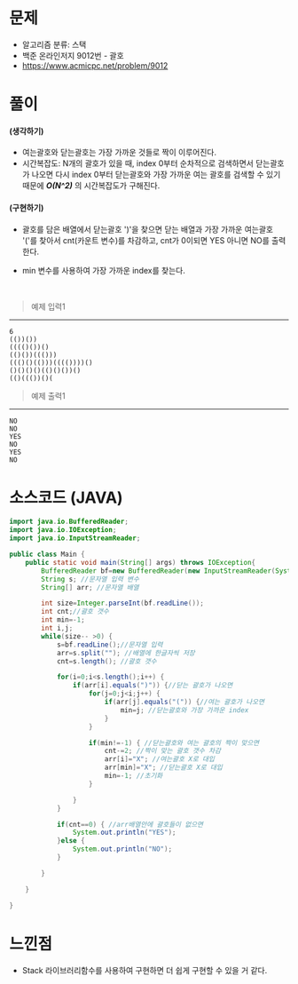# 문제

- 알고리즘 분류: 스택
- 백준 온라인저지 9012번 - 괄호
- https://www.acmicpc.net/problem/9012

# 풀이

#### (생각하기)

- 여는괄호와 닫는괄호는 가장 가까운 것들로 짝이 이루어진다.
- 시간복잡도: N개의 괄호가 있을 때, index 0부터 순차적으로 검색하면서 닫는괄호가 나오면 다시 index 0부터 닫는괄호와 가장 가까운 여는 괄호를 검색할 수 있기 때문에 **_O(N^2)_** 의 시간복잡도가 구해진다.

#### (구현하기)

- 괄호를 담은 배열에서 닫는괄호 ')'을 찾으면 닫는 배열과 가장 가까운 여는괄호 '('를 찾아서 cnt(카운트 변수)를 차감하고, cnt가 0이되면 YES 아니면 NO를 출력한다.
- min 변수를 사용하여 가장 가까운 index를 찾는다.

  <br>

> 예제 입력1

---

    6
    (())())
    (((()())()
    (()())((()))
    ((()()(()))(((())))()
    ()()()()(()()())()
    (()((())()(

> 예제 출력1

---

    NO
    NO
    YES
    NO
    YES
    NO

# 소스코드 (JAVA)

```java
import java.io.BufferedReader;
import java.io.IOException;
import java.io.InputStreamReader;

public class Main {
	public static void main(String[] args) throws IOException{
		BufferedReader bf=new BufferedReader(new InputStreamReader(System.in)); //선언
		String s; //문자열 입력 변수
		String[] arr; //문자열 배열

		int size=Integer.parseInt(bf.readLine());
		int cnt;//괄호 갯수
		int min=-1;
		int i,j;
		while(size-- >0) {
			s=bf.readLine();//문자열 입력
			arr=s.split(""); //배열에 한글자씩 저장
			cnt=s.length(); //괄호 갯수

			for(i=0;i<s.length();i++) {
				if(arr[i].equals(")")) {//닫는 괄호가 나오면
					for(j=0;j<i;j++) {
						if(arr[j].equals("(")) {//여는 괄호가 나오면
							min=j; //닫는괄호와 가장 가까운 index
						}
					}

					if(min!=-1) { //닫는괄호와 여는 괄호의 짝이 맞으면
						cnt-=2; //짝이 맞는 괄호 갯수 차감
						arr[i]="X"; //여는괄호 X로 대입
						arr[min]="X"; //닫는괄호 X로 대입
						min=-1; //초기화
					}

				}
			}

			if(cnt==0) { //arr배열안에 괄호들이 없으면
				System.out.println("YES");
			}else {
				System.out.println("NO");
			}

		}

	}

}

```

# 느낀점

- Stack 라이브러리함수를 사용하여 구현하면 더 쉽게 구현할 수 있을 거 같다.

<!-- # 참고자료 -->
